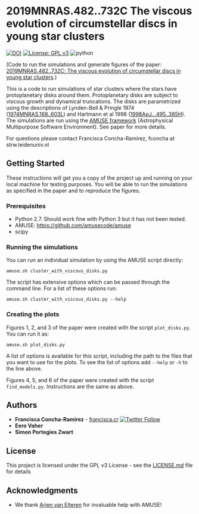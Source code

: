 # 2019MNRAS.482..732C The viscous evolution of circumstellar discs in young star clusters
[![DOI](https://zenodo.org/badge/DOI/10.5281/zenodo.1465931.svg)](https://doi.org/10.5281/zenodo.1465931) [![License: GPL v3](https://img.shields.io/badge/License-GPL%20v3-blue.svg)](https://www.gnu.org/licenses/gpl-3.0) ![python](https://img.shields.io/badge/python-2.7-yellow.svg)

(Code to run the simulations and generate figures of the paper: [2019MNRAS.482..732C: The viscous evolution of circumstellar discs in young star clusters](https://academic.oup.com/mnras/article/482/1/732/5124387).)

This is a code to run simulations of star clusters where the stars have protoplanetary disks around them. Protoplanetary disks are subject to viscous growth and dynamical truncations. The disks are parametrized using the descriptions of Lynden-Bell & Pringle 1974 ([1974MNRAS.168..603L](https://doi.org/10.1093/mnras/168.3.603)) and Hartmann et al 1998 ([1998ApJ...495..385H](https://doi.org/10.1086/305277)). The simulations are run using the [AMUSE framework](http://amusecode.org) (Astrophysical Multipurpose Software Environment). See paper for more details.

For questions please contact Francisca Concha-Ramírez, fconcha at strw.leidenuniv.nl

## Getting Started

These instructions will get you a copy of the project up and running on your local machine for testing purposes. You will be able to run the simulations as specified in the paper and to reproduce the figures.

### Prerequisites
* Python 2.7. Should work fine with Python 3 but it has not been tested.
* AMUSE: https://github.com/amusecode/amuse
* scipy

### Running the simulations

You can run an individual simulation by using the AMUSE script directly:

```
amuse.sh cluster_with_viscous_disks.py
```

The script has extensive options which can be passed through the command line. For a list of these options run:

```
amuse.sh cluster_with_viscous_disks.py --help
```

### Creating the plots

Figures 1, 2, and 3 of the paper were created with the script ```plot_disks.py```. You can run it as:

```
amuse.sh plot_disks.py
```
A list of options is available for this script, including the path to the files that you want to use for the plots. To see the list of options add ```--help``` or ```-h``` to the line above.

Figures 4, 5, and 6 of the paper were created with the script ```find_models.py```. Instructions are the same as above.


## Authors


* **Francisca Concha-Ramírez** - [francisca.cr](https://francisca.cr) [![Twitter Follow](https://img.shields.io/twitter/follow/espadrine.svg?style=social&label=Follow)](http://twitter.com/franconchar)
* **Eero Vaher**
* **Simon Portegies Zwart**

## License

This project is licensed under the GPL v3 License - see the [LICENSE.md](LICENSE.md) file for details

## Acknowledgments

* We thank [Arjen van Elteren](https://github.com/arjenve) for invaluable help with AMUSE!
